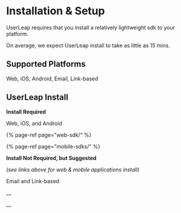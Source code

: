 # Installation & Setup

UserLeap requires that you install a relatively lightweight sdk to your platform. 

On average, we expect UserLeap install to take as little as 15 mins. 

## **Supported Platforms**

Web, iOS, Android, Email, Link-based

## **UserLeap Install**

**Install Required**

Web, iOS, and Android 

{% page-ref page="web-sdk/" %}

{% page-ref page="mobile-sdks/" %}

**Install Not Required, but Suggested** 

\(_see links above for web & mobile applications install\)_

Email and Link-based

\_\_

\_\_

